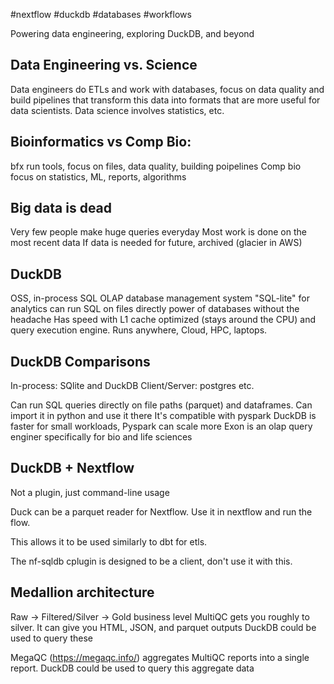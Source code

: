 #nextflow #duckdb #databases #workflows

Powering data engineering, exploring DuckDB, and beyond

## Data Engineering vs. Science
Data engineers do ETLs and work with databases, focus on data quality and build pipelines that transform this data into formats that are more useful for data scientists.
Data science involves statistics, etc.

## Bioinformatics vs Comp Bio:
bfx run tools, focus on files, data quality, building poipelines
Comp bio focus on statistics, ML, reports, algorithms

## Big data is dead 
Very few people make huge queries everyday
Most work is done on the most recent data
If data is needed for future, archived (glacier in AWS)

## DuckDB

OSS, in-process SQL OLAP database management system
"SQL-lite" for analytics
can run SQL on files directly
power of databases without the headache
Has speed with L1 cache optimized (stays around the CPU) and query execution engine.
Runs anywhere, Cloud, HPC, laptops.
## DuckDB Comparisons

In-process: SQlite and DuckDB
Client/Server: postgres etc.

Can run SQL queries directly on file paths (parquet) and dataframes.
Can import it in python and use it there
It's compatible with pyspark
DuckDB is faster for small workloads, Pyspark can scale more
Exon is an olap query enginer specifically for bio and life sciences
## DuckDB + Nextflow

Not a plugin, just command-line usage

Duck can be a parquet reader for Nextflow.
Use it in nextflow and run the flow.

This allows it to be used similarly to dbt for etls.

The nf-sqldb cplugin is designed to be a client, don't use it with this.

## Medallion architecture

Raw -> Filtered/Silver -> Gold business level
MultiQC gets you roughly to silver. It can give you HTML, JSON, and parquet outputs
DuckDB could be used to query these

MegaQC (https://megaqc.info/) aggregates MultiQC reports into a single report.
DuckDB could be used to query this aggregate data





